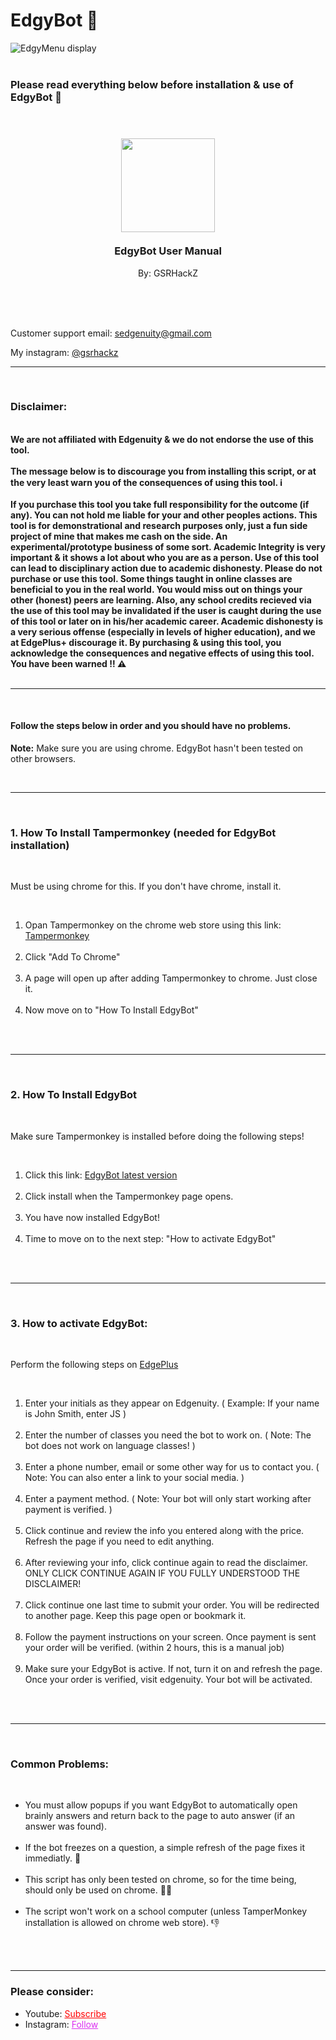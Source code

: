 # EdgyBot 🤖
![EdgyMenu display](https://raw.githubusercontent.com/GSRHackZ/EdgyBot_edgenuity-nuke/main/edgyMenu_.png)
<br/>
<br/>
<h3>Please read everything below before installation & use of EdgyBot 🔻</h3>
<br>
<h3 align="center">
  <img style="width:150px;margin:0 auto;" src="https://github.com/GSRHackZ/EdgyBot_edgenuity-nuke/blob/main/edgePlus2.png?raw=true"><br><br>
  EdgyBot User Manual
</h3>
<p align="center">By: GSRHackZ</p>
<br><br><br>
<p align="left">Customer support email: <a href="mailto:sedgenuity@gmail.com">sedgenuity@gmail.com</a></p>
<p align="left">My instagram: <a href="https://www.instagram.com/gsrhackz/" target="_blank">@gsrhackz</a></p>
<hr/>
<br>
<h3>Disclaimer:</h3><br>
<b>We are not affiliated with Edgenuity & we do not endorse the use of this tool.</b><br/><br/>
<b>The message below is to discourage you from installing this script, or at the very least warn you of the consequences of using this tool. ℹ</b><br><br>
<b>If you purchase this tool you take full responsibility for the outcome (if any). You can not hold me liable for your and other peoples actions. This tool is for demonstrational and research purposes only, just a fun side project of mine that makes me cash on the side. An experimental/prototype business of some sort. Academic Integrity is very important & it shows a lot about who you are as a person. Use of this tool can lead to disciplinary action due to academic dishonesty. Please do not purchase or use this tool. Some things taught in online classes are beneficial to you in the real world. You would miss out on things your other (honest) peers are learning. Also, any school credits recieved via the use of this tool may be <b>invalidated</b> if the user is caught during the use of this tool or later on in his/her academic career. Academic dishonesty is a very serious offense (especially in levels of higher education), and we at EdgePlus+ discourage it. By purchasing & using this tool, <b>you acknowledge</b> the consequences and <b>negative</b> effects of using this tool. You have been warned ‼ ⚠</b>
<br><br>
<hr/>
<br>
<h4>Follow the steps below in order and you should have no problems.</h4>
<p><b>Note:</b> Make sure you are using chrome. EdgyBot hasn't been tested on other browsers.</p>
<br>
<hr/>
<br>
<h3>1. How To Install Tampermonkey (needed for EdgyBot installation)</h3><br>
<p>Must be using chrome for this. If you don't have chrome, install it.</p><br>
<ol>
  <li>Opan Tampermonkey on the chrome web store using this link: <a href="https://chrome.google.com/webstore/detail/tampermonkey/dhdgffkkebhmkfjojejmpbldmpobfkfo?hl=en" target="_blank">Tampermonkey</a></li><br>
  <li>Click "Add To Chrome"</li><br>
  <li>A page will open up after adding Tampermonkey to chrome. Just close it.</li><br>
  <li>Now move on to "How To Install EdgyBot"</li><br>
</ol>
<br>
<hr/>
<br>
<h3>2. How To Install EdgyBot</h3><br>
<p>Make sure Tampermonkey is installed before doing the following steps!</p><br>
<ol>
  <li>Click this link: <a href="https://github.com/GSRHackZ/EdgyBot/raw/main/edgyBot.user.js">EdgyBot latest version</a></li><br>
  <li>Click install when the Tampermonkey page opens.</li><br>
  <li>You have now installed EdgyBot!</li><br>
  <li>Time to move on to the next step: "How to activate EdgyBot"</li><br>
</ol>
<br>
<hr/>
<br>
<h3>3. How to activate EdgyBot:</h3><br>
<p>Perform the following steps on <a target="_blank" href="https://edgybot-gsrhackz.web.app/">EdgePlus</a></p><br>
<ol>
  <li>Enter your initials as they appear on Edgenuity. ( Example: If your name is John Smith, enter JS )</li><br>
  <li>Enter the number of classes you need the bot to work on. ( Note: The bot does not work on language classes! )</li><br>
  <li>Enter a phone number, email or some other way for us to contact you. ( Note: You can also enter a link to your social media. )</li><br>
  <li>Enter a payment method. ( Note: Your bot will only start working after payment is verified. )</li><br>
  <li>Click continue and review the info you entered along with the price. Refresh the page if you need to edit anything.</li><br>
  <li>After reviewing your info, click continue again to read the disclaimer. ONLY CLICK CONTINUE AGAIN IF YOU FULLY UNDERSTOOD THE DISCLAIMER!</li><br>
  <li>Click continue one last time to submit your order. You will be redirected to another page. Keep this page open or bookmark it.</li><br>
  <li>Follow the payment instructions on your screen. Once payment is sent your order will be verified. (within 2 hours, this is a manual job)</li><br>
  <li>Make sure your EdgyBot is active. If not, turn it on and refresh the page. Once your order is verified, visit edgenuity. Your bot will be activated.</li><br>
</ol>
<br>
<hr/>
<br>
<h3>Common Problems: </h3><br>
<ul>
<li>You must allow popups if you want EdgyBot to automatically open brainly answers and return back to the page to auto answer (if an answer was found). </li><br>
<li>If the bot freezes on a question, a simple refresh of the page fixes it immediatly. 🔄</li><br>
<li>This script has only been tested on chrome, so for the time being, should only be used on chrome. 🤷‍♂️</li><br>
<li>The script won't work on a school computer  (unless TamperMonkey installation is allowed on chrome web store). 👎</li><br>
</ul>
<br>
<hr/>

<h3>Please consider:</h3>
<ul>
<li>Youtube:  <a style="color:red;" target="_Blank" href="https://www.youtube.com/channel/UColPwWTSv6884dHe5ipYL9g">Subscribe</a></li>
<li>Instagram:  <a style="color:#dc2ef0;" target="_Blank" href="https://www.instagram.com/gsrhackz/">Follow</a></li>
</ul>
